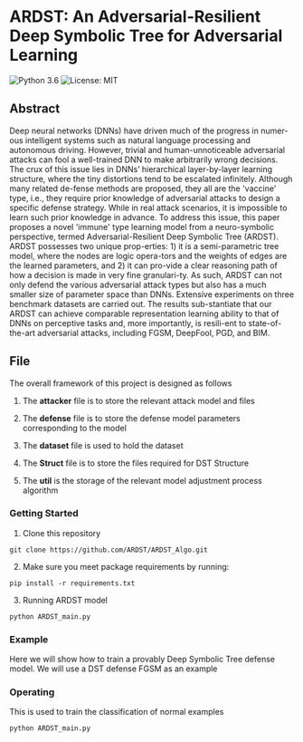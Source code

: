 # ARDST: An Adversarial-Resilient Deep Symbolic Tree for Adversarial Learning

![Python 3.6](https://img.shields.io/badge/python-3.6-green.svg)
![License: MIT](https://img.shields.io/badge/License-MIT-green.svg)


## Abstract
Deep neural networks (DNNs) have driven much of the progress in numer-ous intelligent systems such as natural language processing and autonomous driving. However, trivial and human-unnoticeable adversarial attacks can fool a well-trained DNN to make arbitrarily wrong decisions. The crux of this issue lies in DNNs’ hierarchical layer-by-layer learning structure, where the tiny distortions tend to be escalated infinitely. Although many related de-fense methods are proposed, they all are the 'vaccine' type, i.e., they require prior knowledge of adversarial attacks to design a specific defense strategy. While in real attack scenarios, it is impossible to learn such prior knowledge in advance. To address this issue, this paper proposes a novel 'immune' type learning model from a neuro-symbolic perspective, termed Adversarial-Resilient Deep Symbolic Tree (ARDST). ARDST possesses two unique prop-erties: 1) it is a semi-parametric tree model, where the nodes are logic opera-tors and the weights of edges are the learned parameters, and 2) it can pro-vide a clear reasoning path of how a decision is made in very fine granulari-ty. As such, ARDST can not only defend the various adversarial attack types but also has a much smaller size of parameter space than DNNs. Extensive experiments on three benchmark datasets are carried out. The results sub-stantiate that our ARDST can achieve comparable representation learning ability to that of DNNs on perceptive tasks and, more importantly, is resili-ent to state-of-the-art adversarial attacks, including FGSM, DeepFool, PGD, and BIM.

## File

The overall framework of this project is designed as follows
1. The **attacker** file is to store the relevant attack model and files

2. The **defense** file is to store the defense model parameters corresponding to the model

3. The **dataset** file is used to hold the dataset

4. The **Struct** file is to store the files required for DST Structure

5. The **util** is the storage of the relevant model adjustment process algorithm

### Getting Started
1. Clone this repository

```
git clone https://github.com/ARDST/ARDST_Algo.git
```

2. Make sure you meet package requirements by running:

```
pip install -r requirements.txt
```

3. Running ARDST model

```
python ARDST_main.py
```

### Example

Here we will show how to train a provably Deep Symbolic Tree defense model. We will use a DST defense FGSM as an example

### Operating

This is used to train the classification of normal examples
```
python ARDST_main.py
```

